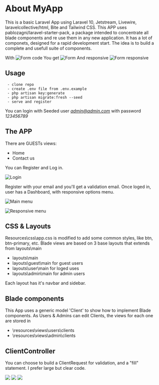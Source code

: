 #  About MyApp
This is a basic Laravel App using Laravel 10, Jetstream, Livewire, laravelcollective/html, Bite and Tailwind CSS.
This APP uses pablozagni/laravel-starter-pack, a package intended to concentrate all blade components and re use them in any new application.
It has a lot of componets, designed for a rapid development start.
The idea is to build a complete and usefull suite of components.

With
![Form code](https://github.com/pablozagni/myapp/blob/master/resources/assets/markdown/img/img8.png?raw=true)
You get
![Form](https://github.com/pablozagni/myapp/blob/master/resources/assets/markdown/img/img7.png?raw=true)
And responsive
![Form responsive](https://github.com/pablozagni/myapp/blob/master/resources/assets/markdown/img/img9.png?raw=true)

##  Usage
```
 - clone repo
 - create .env file from .env.example
 - php artisan key:generate
 - php artisan migrate:fresh --seed
 - serve and register
```
You can login with Seeded user *admin@admin.com* with password *123456789*
##  The APP

There are GUESTs views:
 - Home
 - Contact us
 
You can Register and Log in.

![Login](https://github.com/pablozagni/myapp/blob/master/resources/assets/markdown/img/img1.png?raw=true)

Register with your email and you'll get a validation email.
Once loged in, user has a Dashboard, with responsive options menu.

![Main menu](https://github.com/pablozagni/myapp/blob/master/resources/assets/markdown/img/img2.png?raw=true)

![Responsive menu](https://github.com/pablozagni/myapp/blob/master/resources/assets/markdown/img/img6.png?raw=true)

##  CSS & Layouts

Resources\css\app.css is modified to add some common styles, like btn, btn-primary, etc.
Blade views are based on 3 base layouts that extends from layouts\main
 - layouts\main
 - layouts\guest\main for guest users
 - layouts\user\main for loged uses
 - layouts\admin\main for admin users
 
Each layout has it's navbar and sidebar.

##  Blade components

This App uses a generic model 'Client' to show how to implement Blade components.
As Users & Admins can edit Clients, the views for each one are stored in
 - \resources\views\users\clients
 - \resources\views\admin\clients

##  ClientController

You can choose to build a ClientRequest for validation, and a "fill" statement. I prefer large but clear code.

![](https://github.com/pablozagni/myapp/blob/master/resources/assets/markdown/img/img3.png?raw=true)
![](https://github.com/pablozagni/myapp/blob/master/resources/assets/markdown/img/img4.png?raw=true)
![](https://github.com/pablozagni/myapp/blob/master/resources/assets/markdown/img/img5.png?raw=true)

